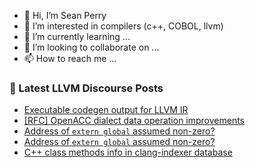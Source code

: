- 👋 Hi, I’m Sean Perry
- 👀 I’m interested in compilers (c++, COBOL, llvm)
- 🌱 I’m currently learning ...
- 💞️ I’m looking to collaborate on ...
- 📫 How to reach me ...

<!---
s66perry/s66perry is a ✨ special ✨ repository because its `README.md` (this file) appears on your GitHub profile.
You can click the Preview link to take a look at your changes.
--->
### 📕 Latest LLVM Discourse Posts

<!-- DISCOURSE-LLVM:START -->
- [Executable codegen output for LLVM IR](https://discourse.llvm.org/t/executable-codegen-output-for-llvm-ir/68353#post_4)
- [[RFC] OpenACC dialect data operation improvements](https://discourse.llvm.org/t/rfc-openacc-dialect-data-operation-improvements/69825#post_3)
- [Address of `extern global` assumed non-zero?](https://discourse.llvm.org/t/address-of-extern-global-assumed-non-zero/70761#post_3)
- [Address of `extern global` assumed non-zero?](https://discourse.llvm.org/t/address-of-extern-global-assumed-non-zero/70761#post_2)
- [C++ class methods info in clang-indexer database](https://discourse.llvm.org/t/c-class-methods-info-in-clang-indexer-database/70764#post_1)
<!-- DISCOURSE-LLVM:END -->
